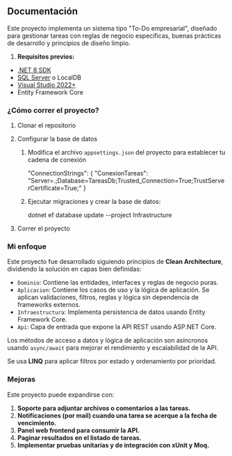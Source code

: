 ## Documentación

Este proyecto implementa un sistema tipo "To-Do empresarial", diseñado para gestionar tareas con reglas de negocio específicas, buenas prácticas de desarrollo y principios de diseño limpio.

1. **Requisitos previos:**
- [.NET 8 SDK](https://dotnet.microsoft.com/en-us/download)
- [SQL Server](https://www.microsoft.com/en-us/sql-server/sql-server-downloads) o LocalDB
- [Visual Studio 2022+](https://visualstudio.microsoft.com/)
- Entity Framework Core

### ¿Cómo correr el proyecto?

1. Clonar el repositorio
2. Configurar la base de datos
    1. Modifica el archivo `appsettings.json` del proyecto para establecer tu cadena de conexión
        
        "ConnectionStrings": {
        "ConexionTareas": "Server=.;Database=TareasDb;Trusted_Connection=True;TrustServerCertificate=True;"
        }
        
    2. Ejecutar migraciones y crear la base de datos:
        
        dotnet ef database update --project Infrastructure
        
3. Correr el proyecto

### Mi enfoque

Este proyecto fue desarrollado siguiendo principios de **Clean Architecture**, dividiendo la solución en capas bien definidas:

- `Dominio`: Contiene las entidades, interfaces y reglas de negocio puras.
- `Aplicacion`: Contiene los casos de uso y la lógica de aplicación. Se aplican validaciones, filtros, reglas y lógica sin dependencia de frameworks externos.
- `Infraestructura`: Implementa persistencia de datos usando Entity Framework Core.
- `Api`: Capa de entrada que expone la API REST usando ASP.NET Core.

Los métodos de acceso a datos y lógica de aplicación son asíncronos usando `async/await` para mejorar el rendimiento y escalabilidad de la API.

Se usa **LINQ** para aplicar filtros por estado y ordenamiento por prioridad.

### Mejoras

Este proyecto puede expandirse con:

1. **Soporte para adjuntar archivos o comentarios a las tareas.**
2. **Notificaciones (por mail) cuando una tarea se acerque a la fecha de vencimiento.**
3. **Panel web frontend  para consumir la API.**
4. **Paginar resultados en el listado de tareas.**
5. **Implementar pruebas unitarias y de integración con xUnit y Moq.**
